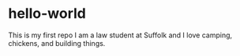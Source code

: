 # hello-world
This is my first repo
I am a law student at Suffolk and I love camping, chickens, and building things.
